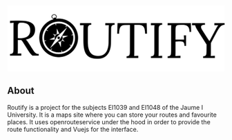 <p align="center">
   <img src="routify_logo.svg" alt="Routify logo" />
</p>

## About

Routify is a project for the subjects EI1039 and EI1048 of the Jaume I University. It is a maps site where you can store your routes and favourite places. It uses openrouteservice under the hood in order to provide the route functionality and Vuejs for the interface.
